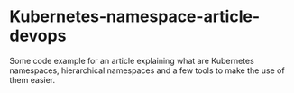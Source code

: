 # Kubernetes-namespace-article-devops

Some code example for an article explaining what are Kubernetes namespaces, hierarchical namespaces and a few tools to make the use of them easier.

